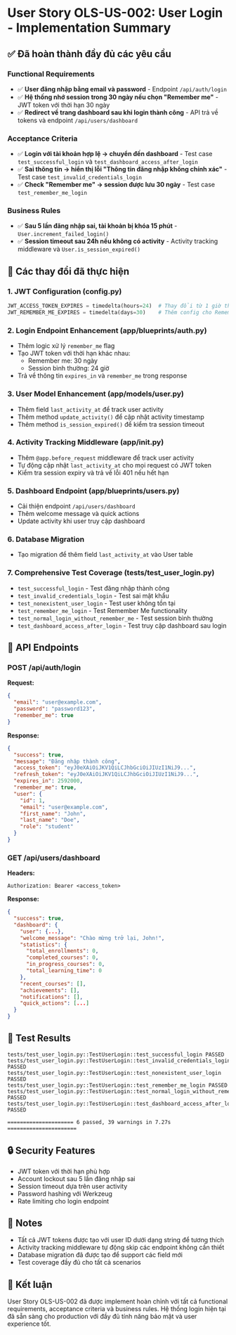 # User Story OLS-US-002: User Login - Implementation Summary

## ✅ Đã hoàn thành đầy đủ các yêu cầu

### Functional Requirements
- ✅ **User đăng nhập bằng email và password** - Endpoint `/api/auth/login`
- ✅ **Hệ thống nhớ session trong 30 ngày nếu chọn "Remember me"** - JWT token với thời hạn 30 ngày
- ✅ **Redirect về trang dashboard sau khi login thành công** - API trả về tokens và endpoint `/api/users/dashboard`

### Acceptance Criteria
- ✅ **Login với tài khoản hợp lệ → chuyển đến dashboard** - Test case `test_successful_login` và `test_dashboard_access_after_login`
- ✅ **Sai thông tin → hiển thị lỗi "Thông tin đăng nhập không chính xác"** - Test case `test_invalid_credentials_login`
- ✅ **Check "Remember me" → session được lưu 30 ngày** - Test case `test_remember_me_login`

### Business Rules
- ✅ **Sau 5 lần đăng nhập sai, tài khoản bị khóa 15 phút** - `User.increment_failed_login()`
- ✅ **Session timeout sau 24h nếu không có activity** - Activity tracking middleware và `User.is_session_expired()`

## 🔧 Các thay đổi đã thực hiện

### 1. JWT Configuration (config.py)
```python
JWT_ACCESS_TOKEN_EXPIRES = timedelta(hours=24)  # Thay đổi từ 1 giờ thành 24 giờ
JWT_REMEMBER_ME_EXPIRES = timedelta(days=30)    # Thêm config cho Remember Me
```

### 2. Login Endpoint Enhancement (app/blueprints/auth.py)
- Thêm logic xử lý `remember_me` flag
- Tạo JWT token với thời hạn khác nhau:
  - Remember me: 30 ngày
  - Session bình thường: 24 giờ
- Trả về thông tin `expires_in` và `remember_me` trong response

### 3. User Model Enhancement (app/models/user.py)
- Thêm field `last_activity_at` để track user activity
- Thêm method `update_activity()` để cập nhật activity timestamp
- Thêm method `is_session_expired()` để kiểm tra session timeout

### 4. Activity Tracking Middleware (app/__init__.py)
- Thêm `@app.before_request` middleware để track user activity
- Tự động cập nhật `last_activity_at` cho mọi request có JWT token
- Kiểm tra session expiry và trả về lỗi 401 nếu hết hạn

### 5. Dashboard Endpoint (app/blueprints/users.py)
- Cải thiện endpoint `/api/users/dashboard`
- Thêm welcome message và quick actions
- Update activity khi user truy cập dashboard

### 6. Database Migration
- Tạo migration để thêm field `last_activity_at` vào User table

### 7. Comprehensive Test Coverage (tests/test_user_login.py)
- `test_successful_login` - Test đăng nhập thành công
- `test_invalid_credentials_login` - Test sai mật khẩu
- `test_nonexistent_user_login` - Test user không tồn tại
- `test_remember_me_login` - Test Remember Me functionality
- `test_normal_login_without_remember_me` - Test session bình thường
- `test_dashboard_access_after_login` - Test truy cập dashboard sau login

## 🔄 API Endpoints

### POST /api/auth/login
**Request:**
```json
{
  "email": "user@example.com",
  "password": "password123",
  "remember_me": true
}
```

**Response:**
```json
{
  "success": true,
  "message": "Đăng nhập thành công",
  "access_token": "eyJ0eXAiOiJKV1QiLCJhbGciOiJIUzI1NiJ9...",
  "refresh_token": "eyJ0eXAiOiJKV1QiLCJhbGciOiJIUzI1NiJ9...",
  "expires_in": 2592000,
  "remember_me": true,
  "user": {
    "id": 1,
    "email": "user@example.com",
    "first_name": "John",
    "last_name": "Doe",
    "role": "student"
  }
}
```

### GET /api/users/dashboard
**Headers:**
```
Authorization: Bearer <access_token>
```

**Response:**
```json
{
  "success": true,
  "dashboard": {
    "user": {...},
    "welcome_message": "Chào mừng trở lại, John!",
    "statistics": {
      "total_enrollments": 0,
      "completed_courses": 0,
      "in_progress_courses": 0,
      "total_learning_time": 0
    },
    "recent_courses": [],
    "achievements": [],
    "notifications": [],
    "quick_actions": [...]
  }
}
```

## 🧪 Test Results
```
tests/test_user_login.py::TestUserLogin::test_successful_login PASSED
tests/test_user_login.py::TestUserLogin::test_invalid_credentials_login PASSED
tests/test_user_login.py::TestUserLogin::test_nonexistent_user_login PASSED
tests/test_user_login.py::TestUserLogin::test_remember_me_login PASSED
tests/test_user_login.py::TestUserLogin::test_normal_login_without_remember_me PASSED
tests/test_user_login.py::TestUserLogin::test_dashboard_access_after_login PASSED

===================== 6 passed, 39 warnings in 7.27s ======================
```

## 🔒 Security Features
- JWT token với thời hạn phù hợp
- Account lockout sau 5 lần đăng nhập sai
- Session timeout dựa trên user activity
- Password hashing với Werkzeug
- Rate limiting cho login endpoint

## 📝 Notes
- Tất cả JWT tokens được tạo với user ID dưới dạng string để tương thích
- Activity tracking middleware tự động skip các endpoint không cần thiết
- Database migration đã được tạo để support các field mới
- Test coverage đầy đủ cho tất cả scenarios

## 🎯 Kết luận
User Story OLS-US-002 đã được implement hoàn chỉnh với tất cả functional requirements, acceptance criteria và business rules. Hệ thống login hiện tại đã sẵn sàng cho production với đầy đủ tính năng bảo mật và user experience tốt.